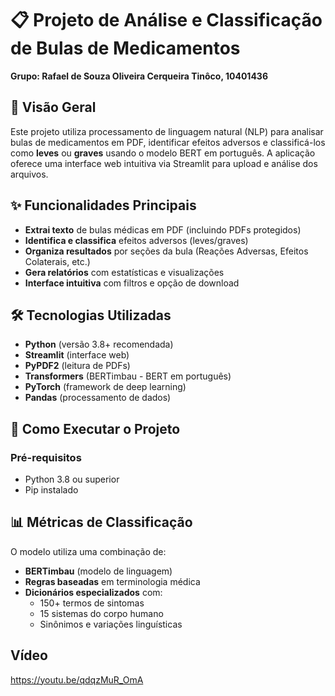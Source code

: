 # 📋 Projeto de Análise e Classificação de Bulas de Medicamentos
**Grupo: Rafael de Souza Oliveira Cerqueira Tinôco, 10401436**

## 📌 Visão Geral

Este projeto utiliza processamento de linguagem natural (NLP) para analisar bulas de medicamentos em PDF, identificar efeitos adversos e classificá-los como **leves** ou **graves** usando o modelo BERT em português. A aplicação oferece uma interface web intuitiva via Streamlit para upload e análise dos arquivos.

## ✨ Funcionalidades Principais

- **Extrai texto** de bulas médicas em PDF (incluindo PDFs protegidos)
- **Identifica e classifica** efeitos adversos (leves/graves)
- **Organiza resultados** por seções da bula (Reações Adversas, Efeitos Colaterais, etc.)
- **Gera relatórios** com estatísticas e visualizações
- **Interface intuitiva** com filtros e opção de download

## 🛠️ Tecnologias Utilizadas

- **Python** (versão 3.8+ recomendada)
- **Streamlit** (interface web)
- **PyPDF2** (leitura de PDFs)
- **Transformers** (BERTimbau - BERT em português)
- **PyTorch** (framework de deep learning)
- **Pandas** (processamento de dados)

## 🚀 Como Executar o Projeto

### Pré-requisitos

- Python 3.8 ou superior
- Pip instalado

## 📊 Métricas de Classificação

O modelo utiliza uma combinação de:
- **BERTimbau** (modelo de linguagem)
- **Regras baseadas** em terminologia médica
- **Dicionários especializados** com:
  - 150+ termos de sintomas
  - 15 sistemas do corpo humano
  - Sinônimos e variações linguísticas
 
## Vídeo
https://youtu.be/qdqzMuR_OmA
